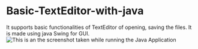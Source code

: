 # Basic-TextEditor-with-java
It supports basic functionalities of TextEditor of opening, saving the files. It is made using java Swing for GUI.
![This is an the screenshot taken while running the Java Application](https://myoctocat.com/assets/images/base-octocat.svg)
